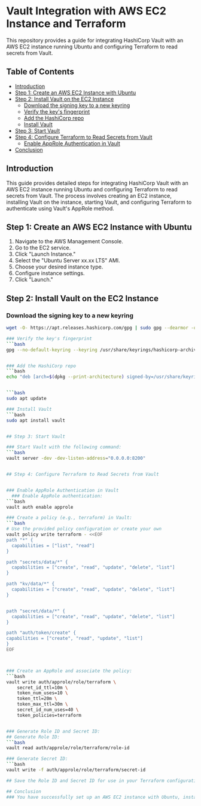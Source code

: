 # Vault Integration with AWS EC2 Instance and Terraform

This repository provides a guide for integrating HashiCorp Vault with an AWS EC2 instance running Ubuntu and configuring Terraform to read secrets from Vault.

## Table of Contents

- [Introduction](#introduction)
- [Step 1: Create an AWS EC2 Instance with Ubuntu](#step-1-create-an-aws-ec2-instance-with-ubuntu)
- [Step 2: Install Vault on the EC2 Instance](#step-2-install-vault-on-the-ec2-instance)
  - [Download the signing key to a new keyring](#download-the-signing-key-to-a-new-keyring)
  - [Verify the key's fingerprint](#verify-the-keys-fingerprint)
  - [Add the HashiCorp repo](#add-the-hashicorp-repo)
  - [Install Vault](#install-vault)
- [Step 3: Start Vault](#step-3-start-vault)
- [Step 4: Configure Terraform to Read Secrets from Vault](#step-4-configure-terraform-to-read-secrets-from-vault)
  - [Enable AppRole Authentication in Vault](#enable-approle-authentication-in-vault)
- [Conclusion](#conclusion)

## Introduction

This guide provides detailed steps for integrating HashiCorp Vault with an AWS EC2 instance running Ubuntu and configuring Terraform to read secrets from Vault. The process involves creating an EC2 instance, installing Vault on the instance, starting Vault, and configuring Terraform to authenticate using Vault's AppRole method.

## Step 1: Create an AWS EC2 Instance with Ubuntu

1. Navigate to the AWS Management Console.
2. Go to the EC2 service.
3. Click "Launch Instance."
4. Select the "Ubuntu Server xx.xx LTS" AMI.
5. Choose your desired instance type.
6. Configure instance settings.
7. Click "Launch."

## Step 2: Install Vault on the EC2 Instance

### Download the signing key to a new keyring
```bash
wget -O- https://apt.releases.hashicorp.com/gpg | sudo gpg --dearmor -o /usr/share/keyrings/hashicorp-archive-keyring.gpg

### Verify the key's fingerprint
```bash
gpg --no-default-keyring --keyring /usr/share/keyrings/hashicorp-archive-keyring.gpg --fingerprint


### Add the HashiCorp repo
```bash
echo "deb [arch=$(dpkg --print-architecture) signed-by=/usr/share/keyrings/hashicorp-archive-keyring.gpg] https://apt.releases.hashicorp.com $(lsb_release -cs) main" | sudo tee /etc/apt/sources.list.d/hashicorp.list


```bash
sudo apt update

### Install Vault
```bash
sudo apt install vault


## Step 3: Start Vault

### Start Vault with the following command:
```bash
vault server -dev -dev-listen-address="0.0.0.0:8200"


## Step 4: Configure Terraform to Read Secrets from Vault


### Enable AppRole Authentication in Vault
  ### Enable AppRole authentication:
```bash
vault auth enable approle

### Create a policy (e.g., terraform) in Vault:
```bash
# Use the provided policy configuration or create your own
vault policy write terraform - <<EOF
path "*" {
  capabilities = ["list", "read"]
}

path "secrets/data/*" {
  capabilities = ["create", "read", "update", "delete", "list"]
}

path "kv/data/*" {
  capabilities = ["create", "read", "update", "delete", "list"]
}


path "secret/data/*" {
  capabilities = ["create", "read", "update", "delete", "list"]
}

path "auth/token/create" {
capabilities = ["create", "read", "update", "list"]
}
EOF



### Create an AppRole and associate the policy:
```bash
vault write auth/approle/role/terraform \
    secret_id_ttl=10m \
    token_num_uses=10 \
    token_ttl=20m \
    token_max_ttl=30m \
    secret_id_num_uses=40 \
    token_policies=terraform


### Generate Role ID and Secret ID:
## Generate Role ID:
```bash
vault read auth/approle/role/terraform/role-id

### Generate Secret ID:
```bash
vault write -f auth/approle/role/terraform/secret-id

## Save the Role ID and Secret ID for use in your Terraform configuration.

## Conclusion
### You have successfully set up an AWS EC2 instance with Ubuntu, installed and started Vault, and configured Terraform to authenticate using Vault's AppRole method. This integration enhances security by centralizing and managing secrets with HashiCorp Vault.
